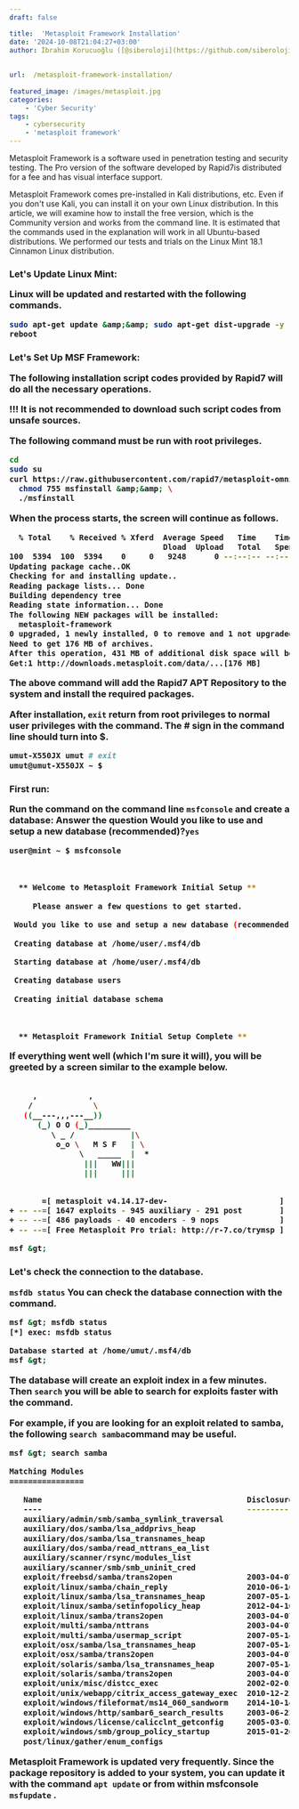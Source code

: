 ```yaml
---
draft: false

title:  'Metasploit Framework Installation'
date: '2024-10-08T21:04:27+03:00'
author: İbrahim Korucuoğlu ([@siberoloji](https://github.com/siberoloji))
 
 
url:  /metasploit-framework-installation/
 
featured_image: /images/metasploit.jpg
categories:
    - 'Cyber Security'
tags:
    - cybersecurity
    - 'metasploit framework'
---
```



 Metasploit Framework is a software used in penetration testing and security testing. The Pro version  of the software developed by Rapid7is distributed for a fee and has visual interface support.



Metasploit Framework comes pre-installed in Kali distributions, etc. Even if you don't use Kali, you can install it on your own Linux distribution. In this article, we will examine how to install the free version, which is the Community version and works from the command line. It is estimated that the commands used in the explanation will work in all Ubuntu-based distributions. We performed our tests and trials on the Linux Mint 18.1 Cinnamon Linux distribution.



<h3 class="wp-block-heading" id="linux-mint-güncelleyelim">Let's Update Linux Mint:



Linux will be updated and restarted with the following commands.


```bash
sudo apt-get update &amp;&amp; sudo apt-get dist-upgrade -y
reboot
```



<h3 class="wp-block-heading" id="msf-framework-kuralım">Let's Set Up MSF Framework:



The following installation script codes provided by Rapid7 will do all the necessary operations.



**!!!**  It is not recommended to download such script codes from unsafe sources.



The following command must be run with root privileges.


```bash
cd
sudo su
curl https://raw.githubusercontent.com/rapid7/metasploit-omnibus/master/config/templates/metasploit-framework-wrappers/msfupdate.erb &gt; msfinstall &amp;&amp; \
  chmod 755 msfinstall &amp;&amp; \
  ./msfinstall
```



When the process starts, the screen will continue as follows.


```bash
  % Total    % Received % Xferd  Average Speed   Time    Time     Time  Current
                                 Dload  Upload   Total   Spent    Left  Speed
100  5394  100  5394    0     0   9248      0 --:--:-- --:--:-- --:--:--  9252
Updating package cache..OK
Checking for and installing update..
Reading package lists... Done
Building dependency tree       
Reading state information... Done
The following NEW packages will be installed:
  metasploit-framework
0 upgraded, 1 newly installed, 0 to remove and 1 not upgraded.
Need to get 176 MB of archives.
After this operation, 431 MB of additional disk space will be used.
Get:1 http://downloads.metasploit.com/data/...[176 MB]

```



The above command will add the Rapid7 APT Repository to the system and install the required packages.



After installation,  `exit` return from root privileges to normal user privileges with the command. The # sign in the command line should turn into $.


```bash
umut-X550JX umut # exit
umut@umut-X550JX ~ $
```



<h3 class="wp-block-heading" id="i̇lk-çalıştırma">First run:



Run the command on the command line  `msfconsole` and create a database:   Answer  the question  **Would you like to use and setup a new database (recommended)?**`yes`


```bash
user@mint ~ $ msfconsole

 

  ** Welcome to Metasploit Framework Initial Setup **

     Please answer a few questions to get started.

 Would you like to use and setup a new database (recommended)? yes

 Creating database at /home/user/.msf4/db

 Starting database at /home/user/.msf4/db

 Creating database users

 Creating initial database schema

 

  ** Metasploit Framework Initial Setup Complete **

```



If everything went well (which I'm sure it will), you will be greeted by a screen similar to the example below.


```bash
                                                  
     ,           ,
    /             \
   ((__---,,,---__))
      (_) O O (_)_________
         \ _ /            |\
          o_o \   M S F   | \
               \   _____  |  *
                |||   WW|||
                |||     |||


       =[ metasploit v4.14.17-dev-                        ]
+ -- --=[ 1647 exploits - 945 auxiliary - 291 post        ]
+ -- --=[ 486 payloads - 40 encoders - 9 nops             ]
+ -- --=[ Free Metasploit Pro trial: http://r-7.co/trymsp ]

msf &gt; 
```



<h3 class="wp-block-heading" id="veri-tabanına-bağlantıyı-kontrol-edelim">Let's check the connection to the database.



`msfdb status` You can check the database connection with the command.


```bash
msf &gt; msfdb status
[*] exec: msfdb status

Database started at /home/umut/.msf4/db
msf &gt; 
```



The database will create an exploit index in a few minutes. Then  `search` you will be able to search for exploits faster with the command.



For example, if you are looking for an exploit related to samba, the following  `search samba`command may be useful.


```bash
msf &gt; search samba

Matching Modules
================

   Name                                            Disclosure Date  Rank       Description
   ----                                            ---------------  ----       -----------
   auxiliary/admin/smb/samba_symlink_traversal                      normal     Samba Symlink Directory Traversal
   auxiliary/dos/samba/lsa_addprivs_heap                            normal     Samba lsa_io_privilege_set Heap Overflow
   auxiliary/dos/samba/lsa_transnames_heap                          normal     Samba lsa_io_trans_names Heap Overflow
   auxiliary/dos/samba/read_nttrans_ea_list                         normal     Samba read_nttrans_ea_list Integer Overflow
   auxiliary/scanner/rsync/modules_list                             normal     List Rsync Modules
   auxiliary/scanner/smb/smb_uninit_cred                            normal     Samba _netr_ServerPasswordSet Uninitialized Credential State
   exploit/freebsd/samba/trans2open                2003-04-07       great      Samba trans2open Overflow (*BSD x86)
   exploit/linux/samba/chain_reply                 2010-06-16       good       Samba chain_reply Memory Corruption (Linux x86)
   exploit/linux/samba/lsa_transnames_heap         2007-05-14       good       Samba lsa_io_trans_names Heap Overflow
   exploit/linux/samba/setinfopolicy_heap          2012-04-10       normal     Samba SetInformationPolicy AuditEventsInfo Heap Overflow
   exploit/linux/samba/trans2open                  2003-04-07       great      Samba trans2open Overflow (Linux x86)
   exploit/multi/samba/nttrans                     2003-04-07       average    Samba 2.2.2 - 2.2.6 nttrans Buffer Overflow
   exploit/multi/samba/usermap_script              2007-05-14       excellent  Samba "username map script" Command Execution
   exploit/osx/samba/lsa_transnames_heap           2007-05-14       average    Samba lsa_io_trans_names Heap Overflow
   exploit/osx/samba/trans2open                    2003-04-07       great      Samba trans2open Overflow (Mac OS X PPC)
   exploit/solaris/samba/lsa_transnames_heap       2007-05-14       average    Samba lsa_io_trans_names Heap Overflow
   exploit/solaris/samba/trans2open                2003-04-07       great      Samba trans2open Overflow (Solaris SPARC)
   exploit/unix/misc/distcc_exec                   2002-02-01       excellent  DistCC Daemon Command Execution
   exploit/unix/webapp/citrix_access_gateway_exec  2010-12-21       excellent  Citrix Access Gateway Command Execution
   exploit/windows/fileformat/ms14_060_sandworm    2014-10-14       excellent  MS14-060 Microsoft Windows OLE Package Manager Code Execution
   exploit/windows/http/sambar6_search_results     2003-06-21       normal     Sambar 6 Search Results Buffer Overflow
   exploit/windows/license/calicclnt_getconfig     2005-03-02       average    Computer Associates License Client GETCONFIG Overflow
   exploit/windows/smb/group_policy_startup        2015-01-26       manual     Group Policy Script Execution From Shared Resource
   post/linux/gather/enum_configs                                   normal     Linux Gather Configurations

```



Metasploit Framework is updated very frequently. Since the package repository is added to your system,  you can update it with the command `apt update` or from within msfconsole  `msfupdate` .
